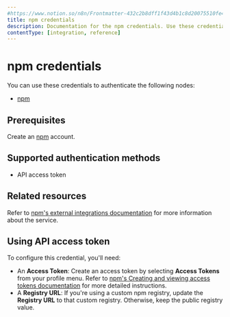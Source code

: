```yaml
---
#https://www.notion.so/n8n/Frontmatter-432c2b8dff1f43d4b1c8d20075510fe4
title: npm credentials
description: Documentation for the npm credentials. Use these credentials to authenticate npm in n8n, a workflow automation platform.
contentType: [integration, reference]
---
```


# npm credentials

You can use these credentials to authenticate the following nodes:

- [npm](/integrations/builtin/app-nodes/n8n-nodes-base.npm.md)

## Prerequisites

Create an [npm](https://www.npmjs.com/) account.

## Supported authentication methods

- API access token

## Related resources

Refer to [npm's external integrations documentation](https://docs.npmjs.com/integrations/integrating-npm-with-external-services) for more information about the service.

## Using API access token

To configure this credential, you'll need:

- An **Access Token**: Create an access token by selecting **Access Tokens** from your profile menu. Refer to [npm's Creating and viewing access tokens documentation](https://docs.npmjs.com/creating-and-viewing-access-tokens) for more detailed instructions.
- A **Registry URL**: If you're using a custom npm registry, update the **Registry URL** to that custom registry. Otherwise, keep the public registry value.

